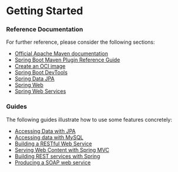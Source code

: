 # Getting Started

### Reference Documentation
For further reference, please consider the following sections:

* [Official Apache Maven documentation](https://maven.apache.org/guides/index.html)
* [Spring Boot Maven Plugin Reference Guide](https://docs.spring.io/spring-boot/docs/3.0.12/maven-plugin/reference/html/)
* [Create an OCI image](https://docs.spring.io/spring-boot/docs/3.0.12/maven-plugin/reference/html/#build-image)
* [Spring Boot DevTools](https://docs.spring.io/spring-boot/docs/3.0.12/reference/htmlsingle/index.html#using.devtools)
* [Spring Data JPA](https://docs.spring.io/spring-boot/docs/3.0.12/reference/htmlsingle/index.html#data.sql.jpa-and-spring-data)
* [Spring Web](https://docs.spring.io/spring-boot/docs/3.0.12/reference/htmlsingle/index.html#web)
* [Spring Web Services](https://docs.spring.io/spring-boot/docs/3.0.12/reference/htmlsingle/index.html#io.webservices)

### Guides
The following guides illustrate how to use some features concretely:

* [Accessing Data with JPA](https://spring.io/guides/gs/accessing-data-jpa/)
* [Accessing data with MySQL](https://spring.io/guides/gs/accessing-data-mysql/)
* [Building a RESTful Web Service](https://spring.io/guides/gs/rest-service/)
* [Serving Web Content with Spring MVC](https://spring.io/guides/gs/serving-web-content/)
* [Building REST services with Spring](https://spring.io/guides/tutorials/rest/)
* [Producing a SOAP web service](https://spring.io/guides/gs/producing-web-service/)

